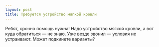 ```yaml
---
layout: post 
title: Требуется устройство мягкой кровли 
--- 
```

Ребят, срочно помощь нужна! Надо устройство мягкой кровли, а вот куда обратиться — не знаю. Уже везде звонил — условия не устраивают. Может подкинете варианты?